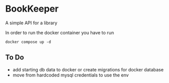 # BookKeeper

A simple API for a library

In order to run the docker container you have to run

```
docker compose up -d
```

## To Do
- add starting db data to docker or create migrations for docker database
- move from hardcoded mysql credentials to use the env